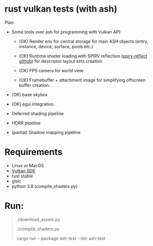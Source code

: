 rust vulkan tests (with ash)
============================

Plan:

* Some tools over ash for programming with Vulkan API:
    
    * (OK) Render env for central storage for main ASH objects (entry, instance, device, surface, pools etc.)
      
    * (OK) Runtime shader loading with SPIRV reflection ([spirv-reflect github](https://github.com/KhronosGroup/SPIRV-Reflect)) for descriptor layout sets creation
    
    * (OK) FPS camera for world view 
    
    * (OK) Framebuffer + attachment image for simplifying offscreen buffer creation.

* (OK) base skybox
  
* (OK) egui integration 
  
* Deferred shading pipeline 

* HDRR pipeline

* (partial) Shadow mapping pipeline



# Requirements

* Linux or MacOS
* [Vulkan SDK](https://vulkan.lunarg.com/doc/view/1.1.126.0/linux/getting_started.html#user-content-download-and-install-packages-for-building-binaries)
* rust stable
* glslc
* python 3.8 (compile_shaders.py)

# Run:

> ./download_assets.py
> 
> ./compile_shaders.py
> 
> cargo run --package ash-test --bin ash-test
